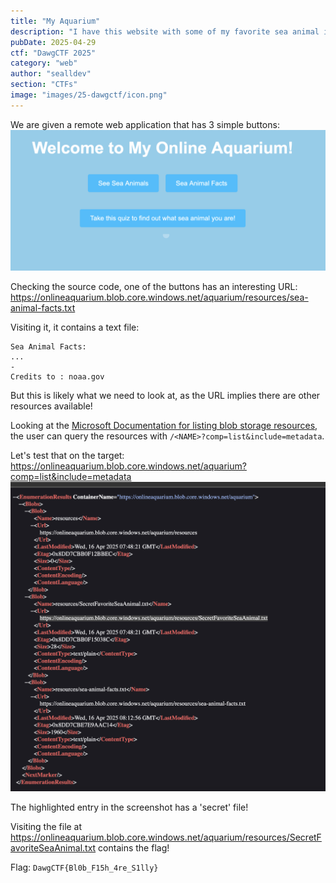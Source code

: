 ```yaml
---
title: "My Aquarium"
description: "I have this website with some of my favorite sea animal images and facts. I have a secret document containing an my favorite animal, can you find it?\n\nThe website is running at http://connect.umbccd.net:20010" 
pubDate: 2025-04-29
ctf: "DawgCTF 2025"
category: "web"
author: "sealldev"
section: "CTFs"
image: "images/25-dawgctf/icon.png"
---
```


We are given a remote web application that has 3 simple buttons:
![home.png](images/25-dawgctf/myaquarium/home.png)

Checking the source code, one of the buttons has an interesting URL: https://onlineaquarium.blob.core.windows.net/aquarium/resources/sea-animal-facts.txt

Visiting it, it contains a text file:
```
Sea Animal Facts:
...
- 
Credits to : noaa.gov
```

But this is likely what we need to look at, as the URL implies there are other resources available!

Looking at the [Microsoft Documentation for listing blob storage resources](https://learn.microsoft.com/en-us/rest/api/storageservices/enumerating-blob-resources), the user can query the resources with `/<NAME>?comp=list&include=metadata`.

Let's test that on the target: https://onlineaquarium.blob.core.windows.net/aquarium?comp=list&include=metadata
![xml.png](images/25-dawgctf/myaquarium/xml.png)

The highlighted entry in the screenshot has a 'secret' file!

Visiting the file at https://onlineaquarium.blob.core.windows.net/aquarium/resources/SecretFavoriteSeaAnimal.txt contains the flag!

Flag: `DawgCTF{Bl0b_F15h_4re_S1lly}`